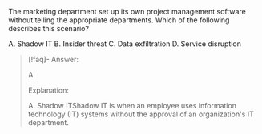 
The marketing department set up its own project management software without telling the appropriate departments. Which of the following describes this scenario? 

A. Shadow IT 
B. Insider threat 
C. Data exfiltration 
D. Service disruption

> [!faq]- Answer: 
> 
> A 
> 
> Explanation: 
> 
> A. Shadow ITShadow IT is when an employee uses information technology (IT) systems without the approval of an organization's IT department.

